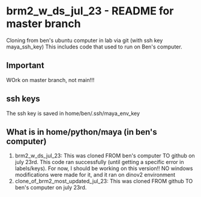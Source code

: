 # brm2_w_ds_jul_23 - README for master branch
Cloning from ben's ubuntu computer in lab via git (with ssh key maya_ssh_key)
This includes code that used to run on Ben's computer.

## Important
WOrk on master branch, not main!!!

## ssh keys
The ssh key is saved in home/ben/.ssh/maya_env_key

## What is in home/python/maya (in ben's computer)
1. brm2_w_ds_jul_23: This was cloned FROM ben's computer TO github on july 23rd. This code ran successfully (until getting a specific error in labels/keys).
   For now, I should be working on this version!! NO windows modifications were made for it, and it ran on dinov2 environment
3. clone_of_brm2_most_updated_jul_23: This was cloned FROM github TO ben's computer on july 23rd.


